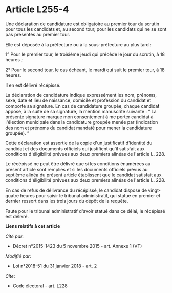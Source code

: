 # Article L255-4

Une déclaration de candidature est obligatoire au premier tour du scrutin pour tous les candidats et, au second tour, pour
les candidats qui ne se sont pas présentés au premier tour. 

Elle est déposée à la préfecture ou à la sous-préfecture au plus tard : 

1° Pour le premier tour, le troisième jeudi qui précède le jour du scrutin, à 18 heures ; 

2° Pour le second tour, le cas échéant, le mardi qui suit le premier tour, à 18 heures. 

Il en est délivré récépissé. 

La déclaration de candidature indique expressément les nom, prénoms, sexe, date et lieu de naissance, domicile et profession
du candidat et comporte sa signature. En cas de candidature groupée, chaque candidat appose, à la suite de sa signature, la
mention manuscrite suivante : “ La présente signature marque mon consentement à me porter candidat à l'élection municipale
dans la candidature groupée menée par (indication des nom et prénoms du candidat mandaté pour mener la candidature groupée).
” 

Cette déclaration est assortie de la copie d'un justificatif d'identité du candidat et des documents officiels qui justifient
qu'il satisfait aux conditions d'éligibilité prévues aux deux premiers alinéas de l'article L. 228. 

Le récépissé ne peut être délivré que si les conditions énumérées au présent article sont remplies et si les documents
officiels prévus au septième alinéa du présent article établissent que le candidat satisfait aux conditions d'éligibilité
prévues aux deux premiers alinéas de l'article L. 228. 

En cas de refus de délivrance du récépissé, le candidat dispose de vingt-quatre heures pour saisir le tribunal administratif,
qui statue en premier et dernier ressort dans les trois jours du dépôt de la requête. 

Faute pour le tribunal administratif d'avoir statué dans ce délai, le récépissé est délivré.

**Liens relatifs à cet article**

_Cité par_:

  - Décret n°2015-1423 du 5 novembre 2015 - art. Annexe 1 (VT)

_Modifié par_:

  - Loi n°2018-51 du 31 janvier 2018 - art. 2

_Cite_:

  - Code électoral - art. L228
